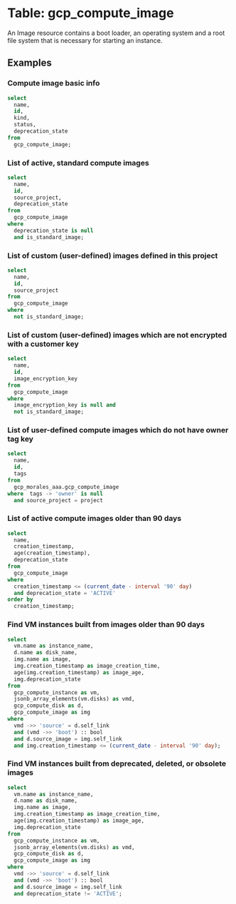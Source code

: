# Table: gcp_compute_image

An Image resource contains a boot loader, an operating system and a root file system that is necessary for starting an instance.

## Examples

### Compute image basic info

```sql
select
  name,
  id,
  kind,
  status,
  deprecation_state
from
  gcp_compute_image;
```

### List of active, standard compute images

```sql
select
  name,
  id,
  source_project,
  deprecation_state
from
  gcp_compute_image
where
  deprecation_state is null
  and is_standard_image;
```

### List of custom (user-defined) images defined in this project

```sql
select
  name,
  id,
  source_project
from
  gcp_compute_image
where
  not is_standard_image;
```

### List of custom (user-defined) images which are not encrypted with a customer key

```sql
select
  name,
  id,
  image_encryption_key
from
  gcp_compute_image
where
  image_encryption_key is null and
  not is_standard_image;
```

### List of user-defined compute images which do not have owner tag key

```sql
select
  name,
  id,
  tags
from
  gcp_morales_aaa.gcp_compute_image
where  tags -> 'owner' is null
  and source_project = project
```

### List of active compute images older than 90 days

```sql
select
  name,
  creation_timestamp,
  age(creation_timestamp),
  deprecation_state
from
  gcp_compute_image
where
  creation_timestamp <= (current_date - interval '90' day)
  and deprecation_state = 'ACTIVE'
order by
  creation_timestamp;
```

### Find VM instances built from images older than 90 days

```sql
select
  vm.name as instance_name,
  d.name as disk_name,
  img.name as image,
  img.creation_timestamp as image_creation_time,
  age(img.creation_timestamp) as image_age,
  img.deprecation_state
from
  gcp_compute_instance as vm,
  jsonb_array_elements(vm.disks) as vmd,
  gcp_compute_disk as d,
  gcp_compute_image as img
where
  vmd ->> 'source' = d.self_link
  and (vmd ->> 'boot') :: bool
  and d.source_image = img.self_link
  and img.creation_timestamp <= (current_date - interval '90' day);
```

### Find VM instances built from deprecated, deleted, or obsolete images

```sql
select
  vm.name as instance_name,
  d.name as disk_name,
  img.name as image,
  img.creation_timestamp as image_creation_time,
  age(img.creation_timestamp) as image_age,
  img.deprecation_state
from
  gcp_compute_instance as vm,
  jsonb_array_elements(vm.disks) as vmd,
  gcp_compute_disk as d,
  gcp_compute_image as img
where
  vmd ->> 'source' = d.self_link
  and (vmd ->> 'boot') :: bool
  and d.source_image = img.self_link
  and deprecation_state != 'ACTIVE';
```
